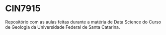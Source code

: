 # CIN7915

Repositório com as aulas feitas durante a matéria de Data Science do Curso de Geologia da Universidade Federal de Santa Catarina.
